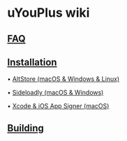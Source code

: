 # uYouPlus wiki
## [FAQ](FAQ)

## [Installation](Installation)
• [AltStore (macOS & Windows & Linux)](AltStore-(macOS-&-Windows-&-Linux))

• [Sideloadly (macOS & Windows)](Sideloadly-(macOS-&-Windows))

• [Xcode & iOS App Signer (macOS)](Xcode-&-iOS-App-Signer-(macOS))
## [Building](Building)
